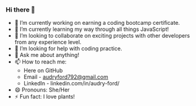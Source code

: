 ### Hi there 👋

- 🔭 I’m currently working on earning a coding bootcamp certificate.
- 🌱 I’m currently learning my way through all things JavaScript!
- 👯 I’m looking to collaborate on exciting projects with other developers from any experience level.
- 🤔 I’m looking for help with coding practice.
- 💬 Ask me about anything! 
- 📫 How to reach me: 
     - Here on GitHub
     - Email - audryford792@gmail.com
     - LinkedIn - linkedin.com/in/audry-ford/
- 😄 Pronouns: She/Her
- ⚡ Fun fact: I love plants!

